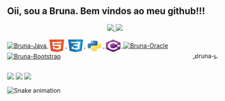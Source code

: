 ## Oii, sou a Bruna. Bem vindos ao meu github!!!
<div align="center">
  <a href="https://github.com/brubs124">
  <img height="180em" src="https://github-readme-stats.vercel.app/api?username=brubs124&show_icons=true&theme=dracula&include_all_commits=true&count_private=true"/>
  <img height="180em" src="https://github-readme-stats.vercel.app/api/top-langs/?username=brubs124&layout=compact&langs_count=7&theme=dracula"/>
</div>
<div style="display: inline_block"><br>
  <img align="center" alt="Bruna-Java" height="30" width="40" src="https://cdn.jsdelivr.net/gh/devicons/devicon/icons/java/java-original-wordmark.svg">
  <img align="center" alt="Bruna-HTML" height="30" width="40" src="https://raw.githubusercontent.com/devicons/devicon/master/icons/html5/html5-original.svg">
  <img align="center" alt="Bruna-CSS" height="30" width="40" src="https://raw.githubusercontent.com/devicons/devicon/master/icons/css3/css3-original.svg">
  <img align="center" alt="Bruna-Python" height="30" width="40" src="https://raw.githubusercontent.com/devicons/devicon/master/icons/python/python-original.svg">
  <img align="center" alt="Bruna-Csharp" height="30" width="40" src="https://raw.githubusercontent.com/devicons/devicon/master/icons/csharp/csharp-original.svg">
  <img align="center" alt="Bruna-Oracle" height="30" width="40" src="https://cdn.jsdelivr.net/gh/devicons/devicon/icons/oracle/oracle-original.svg">
  <img align="center" alt="Bruna-Bootstrap" height="30" width="40" src="https://cdn.jsdelivr.net/gh/devicons/devicon/icons/bootstrap/bootstrap-original.svg">
  <img align="right" alt="Bruna-pic" height="150" style="border-radius:50px;" src="https://pbs.twimg.com/profile_images/1375054341426532354/VrbPr8xL_400x400.jpg">
</div>
  
  ##
 
<div> 
  <a href="https://instagram.com/bruna_bbse" target="_blank"><img src="https://img.shields.io/badge/-Instagram-%23E4405F?style=for-the-badge&logo=instagram&logoColor=white" target="_blank"></a>
  <a href = "mailto:brunamedeiros.dm@sempreceub.com"><img src="https://img.shields.io/badge/-Gmail-%23333?style=for-the-badge&logo=gmail&logoColor=white" target="_blank"></a>
  <a href="www.linkedin.com/in/brunamedeirosm" target="_blank"><img src="https://img.shields.io/badge/-LinkedIn-%230077B5?style=for-the-badge&logo=linkedin&logoColor=whte" target="_blank"></a> 
 
  ![Snake animation](https://github.com/brubs124/brubs124/blob/output/github-contribution-grid-snake.svg)
 
</div>
